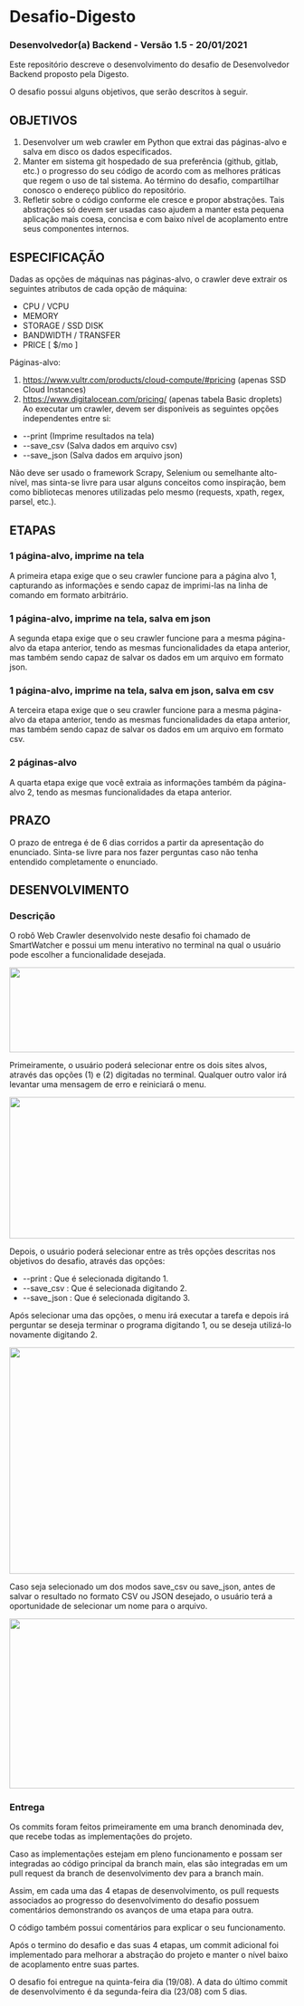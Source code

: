 # Desafio-Digesto

### Desenvolvedor(a) Backend - Versão 1.5 - 20/01/2021

Este repositório descreve o desenvolvimento do desafio de Desenvolvedor Backend proposto pela Digesto.

O desafio possui alguns objetivos, que serão descritos à seguir.

## OBJETIVOS
1. Desenvolver um web crawler em Python que extrai das páginas-alvo e salva em disco
os dados especificados.
2. Manter em sistema git hospedado de sua preferência (github, gitlab, etc.) o progresso
do seu código de acordo com as melhores práticas que regem o uso de tal sistema. Ao
término do desafio, compartilhar conosco o endereço público do repositório.
3. Refletir sobre o código conforme ele cresce e propor abstrações. Tais abstrações só
devem ser usadas caso ajudem a manter esta pequena aplicação mais coesa, concisa
e com baixo nível de acoplamento entre seus componentes internos.

## ESPECIFICAÇÃO
Dadas as opções de máquinas nas páginas-alvo, o crawler deve extrair os seguintes
atributos de cada opção de máquina:
* CPU / VCPU
* MEMORY
* STORAGE / SSD DISK
* BANDWIDTH / TRANSFER
* PRICE [ $/mo ]

Páginas-alvo:
1. https://www.vultr.com/products/cloud-compute/#pricing (apenas SSD Cloud
Instances)
2. https://www.digitalocean.com/pricing/ (apenas tabela Basic droplets)
Ao executar um crawler, devem ser disponíveis as seguintes opções independentes entre si:
* --print
(Imprime resultados na tela)
* --save_csv
(Salva dados em arquivo csv)
* --save_json
(Salva dados em arquivo json)

Não deve ser usado o framework Scrapy, Selenium ou semelhante alto-nível, mas sinta-se
livre para usar alguns conceitos como inspiração, bem como bibliotecas menores utilizadas
pelo mesmo (requests, xpath, regex, parsel, etc.).

## ETAPAS
### 1 página-alvo, imprime na tela
A primeira etapa exige que o seu crawler funcione para a página alvo 1, capturando as
informações e sendo capaz de imprimi-las na linha de comando em formato arbitrário.
### 1 página-alvo, imprime na tela, salva em json
A segunda etapa exige que o seu crawler funcione para a mesma página-alvo da etapa
anterior, tendo as mesmas funcionalidades da etapa anterior, mas também sendo capaz de
salvar os dados em um arquivo em formato json.
### 1 página-alvo, imprime na tela, salva em json, salva em csv
A terceira etapa exige que o seu crawler funcione para a mesma página-alvo da etapa
anterior, tendo as mesmas funcionalidades da etapa anterior, mas também sendo capaz de
salvar os dados em um arquivo em formato csv.
### 2 páginas-alvo
A quarta etapa exige que você extraia as informações também da página-alvo 2, tendo as
mesmas funcionalidades da etapa anterior.

## PRAZO
O prazo de entrega é de 6 dias corridos a partir da apresentação do enunciado. Sinta-se livre
para nos fazer perguntas caso não tenha entendido completamente o enunciado.

## DESENVOLVIMENTO

### Descrição
O robô Web Crawler desenvolvido neste desafio foi chamado de SmartWatcher e possui um menu interativo no terminal na qual o usuário pode escolher a funcionalidade desejada.

<p align="center">
  <img src="https://user-images.githubusercontent.com/60860861/130505287-f1fc41c4-5bb6-432c-84fb-c18eed535140.png" width="1000" height="150"></img>
</p>

Primeiramente, o usuário poderá selecionar entre os dois sites alvos, através das opções (1) e (2) digitadas no terminal. Qualquer outro valor irá levantar uma mensagem de erro e reiniciará o menu.

<p align="center">
  <img src="https://user-images.githubusercontent.com/60860861/130507022-0e9dd528-8688-4340-981a-255dce7e07da.png" width="1000" height="250"></img>
</p>

Depois, o usuário poderá selecionar entre as três opções descritas nos objetivos do desafio, através das opções:
* --print : Que é selecionada digitando 1.
* --save_csv : Que é selecionada digitando 2.
* --save_json : Que é selecionada digitando 3.

Após selecionar uma das opções, o menu irá executar a tarefa e depois irá perguntar se deseja terminar o programa digitando 1, ou se deseja utilizá-lo novamente digitando 2.

<p align="center">
  <img src="https://user-images.githubusercontent.com/60860861/130507553-05b06b17-66d7-4e71-8f66-9e28a8612f51.png" width="1000" height="400"></img>
</p>

Caso seja selecionado um dos modos save_csv ou save_json, antes de salvar o resultado no formato CSV ou JSON desejado, o usuário terá a oportunidade de selecionar um nome para o arquivo.

<p align="center">
  <img src="https://user-images.githubusercontent.com/60860861/130507891-35ea6934-0e60-419a-b4fd-9d3bda50ef1d.png" width="1000" height="300"></img>
</p>


### Entrega

Os commits foram feitos primeiramente em uma branch denominada dev, que recebe todas as implementações do projeto.

Caso as implementações estejam em pleno funcionamento e possam ser integradas ao código principal da branch main, elas são integradas em um pull request da branch de desenvolvimento dev para a branch main.

Assim, em cada uma das 4 etapas de desenvolvimento, os pull requests associados ao progresso do desenvolvimento do desafio possuem comentários demonstrando os avanços de uma etapa para outra.

O código também possui comentários para explicar o seu funcionamento.

Após o termino do desafio e das suas 4 etapas, um commit adicional foi implementado para melhorar a abstração do projeto e manter o nível baixo de acoplamento entre suas partes.

O desafio foi entregue na quinta-feira dia (19/08).
A data do último commit de desenvolvimento é da segunda-feira dia (23/08) com 5 dias.
